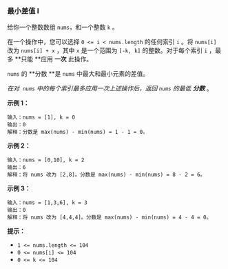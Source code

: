 ### 最小差值 I ###
给你一个整数数组 `nums`，和一个整数 `k` 。

在一个操作中，您可以选择 `0 <= i < nums.length` 的任何索引 `i` 。将 `nums[i]` 改为 `nums[i] + x` ，其中 `x` 是一个范围为 `[-k, k]` 的整数。对于每个索引 `i` ，最多 **只能 **应用 **一次** 此操作。

`nums` 的 **分数 **是 `nums` 中最大和最小元素的差值。 

_在对  `nums` 中的每个索引最多应用一次上述操作后，返回 `nums` 的最低 **分数**_ 。



**示例 1：**

```
输入：nums = [1], k = 0
输出：0
解释：分数是 max(nums) - min(nums) = 1 - 1 = 0。
```

**示例 2：**

```
输入：nums = [0,10], k = 2
输出：6
解释：将 nums 改为 [2,8]。分数是 max(nums) - min(nums) = 8 - 2 = 6。
```

**示例 3：**

```
输入：nums = [1,3,6], k = 3
输出：0
解释：将 nums 改为 [4,4,4]。分数是 max(nums) - min(nums) = 4 - 4 = 0。
```



**提示：**

* `1 <= nums.length <= 104`
* `0 <= nums[i] <= 104`
* `0 <= k <= 104`


